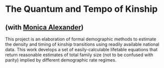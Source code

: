# The Quantum and Tempo of Kinship
## (with [Monica Alexander](https://github.com/MJAlexander))

This project is an elaboration of formal demographic methods to estimate the density and timing of kinship transitions using readily available national data. This work develops a set of easily-calculable lifetable equations that return reasonable estimates of total family size (not to be confused with parity) implied by different demographic rate regimes.